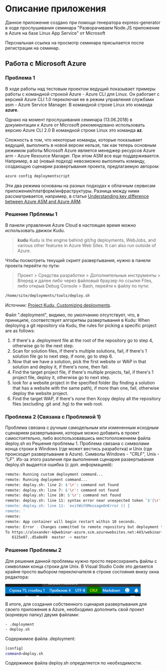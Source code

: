 # Описание приложения

Данное приложение создано при помощи генератора express-generator в ходе прослушивания семинара "Разворачиваем Node.JS приложение в Azure на базе Linux App Service" от Microsoft

Перснальная ссылка на просмотр семинара присылается после регистрации на семинар.

## Работа с Microsoft Azure

### Проблема 1

В ходе работы над тестовым проектом ведущий показывает примеры работы с командной строкой Azure - Azure CLI для Linux.
Он работает с версией Azure CLI 1.0 переключая ее в режим управления службами asm - Azure Service Manager.
В командной строке Linux это команда **azure**. 

Однако на момент прослушивания семинара (13.06.2018) в документации к Azure от Microsoft рекомендовано использовать версию Azure CLI 2.0
В командной строке Linux это команда **az**.

Сложность в том, что некоторые команды, которые показывает ведущий, выполнить в новой версии нельзя, так как теперь основным режимом работы Microsoft Azure является менеджер ресурсов Azure arm - Azure Resource Manager. При этом ASM все еще поддерживается.
Например, в az (новый подход) невозможно выполнить команду, создающую сценарии развертывания проекта, предлагаемую автором:

```bash
azure config deploymentscript
```

Эти два режима основаны на разных подходах к облачным сервисам приложения/платформ/инфраструктуры. Разница между ними рассматривается, например, в статье [Understanding key difference between Azure ASM and Azure ARM][1].

### Решение Прблемы 1

В панели управления Azure Cloud в настоящее время можно использовать движок Kudu.
> **kudu**
> Kudu is the engine behind git/hg deployments, WebJobs, and various other features in Azure Web Sites. It can also run outside of Azure.

Чтобы посмотреть текущий скрипт развертывания, нужно в панели проекта перейти по пути:
> Проект > Средства разработки > Дополнительные инструменты > Вперед
и далее либо через файловый браузер по ссылке Files, либо открыв Debug Console > Bash, перейти к файлу по пути:

```bash
/home/site/deployments/tools/deploy.sh
```

Источник: [Project Kudu, Customizing deployments][2].

Файл ".deployment", видимо, по умолчанию отсутствует, что, в приниципе, соответствует алгоритмы развертывания в Kudu:
When deploying a git repository via Kudu, the rules for picking a specific project are as follows:

1. If there's a .deployment file at the root of the repository go to step 4, otherwise go to the next step.
2. Scan for solution files, if there's multiple solutions, fail, if there's 1 solution file go to next step, if none, go to step 6.
3. Now that we have a solution, pick the first website or WAP in that solution and deploy it, if there's none, then fail.
4. Find the target project file, if there's multiple projects, fail, if there's 1 project file, deploy it, otherwise go to next step.
5. look for a website project in the specified folder (by finding a solution that has a website with the same path), if more than one, fail, otherwise deploy the website project.
6. Find the target WAP, if there's none then Xcopy deploy all the repository files (excluding .git and .hg) to the web root.

### Проблема 2 (Связана с Проблемой 1)

Проблема связана с ручным самодельным или измененным исходным сценарием развертывания, которые можно добавить в проект самостоятельно, либо воспользовавшись местоположением файла deploy.sh из Решения проблемы 1.
Проблема связана с символами конца строки в Windows (где может вестись разработка) и Unix (где происходит развертывание в Azure). Символы Windows - "CRLF", Unix - "LF". Из-за этого различия при выполнения сценария развертывания deploy.sh выдается ошибка (с доп. информацией):

```bash
remote: Running custom deployment command...
remote: Running deployment command...
remote: deploy.sh: line 2: $'\r': command not found
remote: deploy.sh: line 7: $'\r': command not found
remote: deploy.sh: line 10: $'\r': command not found
remote: deploy.sh: line 11: syntax error near unexpected token `$'{\r''
remote: deploy.sh: line 11: `exitWithMessageOnError () {
remote: '
remote:
remote: App container will begin restart within 10 seconds.
remote: Error - Changes committed to remote repository but deployment to website failed.
To https://alexander-k@webinar-azure.scm.azurewebsites.net:443/webinar-azure.git
   6125e07..d5a8e89  master -> master
```

### Решение Проблемы 2

Для решения данной проблемы нужно просто пересохранить файлы с символами конца строки для Unix. В Visual Studio Code это делается крайне просто выбором переключателя в строке состояния внизу окна редактора:

![Переключатель][crlf_switch]

В итоге, для создания собственного сценария развертывания для своего приложения в Azure, необходимо дополнить свой проект (корневую папку) двумя файлами:

    - .deployment
    - deploy.sh

Содержимое файла .deployment:

```bash
[config]
command=deploy.sh
```

Содержимое файла deploy.sh определяется по необходимости.

[1]: https://linuxacademy.com/howtoguides/posts/show/topic/17186-understanding-key-difference-between-azure-asm-and-azure-arm
[2]: [https://github.com/projectkudu/kudu/wiki/Customizing-deployments
[crlf_switch]: ./guide/crlf_switch.png "Переключатель выделен зеленым маркером"